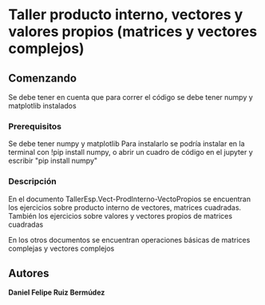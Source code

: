 # Taller producto interno, vectores y valores propios (matrices y vectores complejos)


## Comenzando

Se debe tener en cuenta que para correr el código se debe tener numpy y matplotlib instalados

### Prerequisitos

Se debe tener numpy y matplotlib
Para instalarlo se podría instalar en la terminal con !pip install numpy, o abrir un cuadro de código en el jupyter y escribir "pip install numpy"

### Descripción

En el documento TallerEsp.Vect-ProdInterno-VectoPropios se encuentran los ejercicios sobre producto interno de vectores, matrices cuadradas. También los ejercicios sobre valores y vectores propios de matrices cuadradas

En los otros documentos se encuentran operaciones básicas de matrices complejas y vectores complejos

## Autores

**Daniel Felipe Ruiz Bermúdez**
